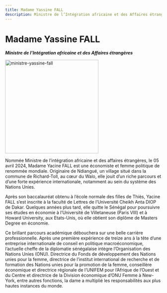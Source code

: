 ```yaml
---
title: Madame Yassine FALL
description: Ministre de l’Intégration africaine et des Affaires étrangères du Gouvernement du Sénégal
---
```


# Madame Yassine FALL

<!-- ![ministre-yassine-fall](/gouvernement/ministre-yassine-fall.jfif) -->

**_Ministre de l’Intégration africaine et des Affaires étrangères_**

<img src="/gouvernement/ministre-yassine-fall.jfif" alt="ministre-yassine-fall" width="300" fetchpriority="high" fetchpriority="high">

Nommée Ministre de l’intégration africaine et des affaires étrangères, le 05 avril 2024, Madame Yacine FALL est une économiste et femme politique de renommée mondiale. Originaire de Ndiangué, un village situé dans la commune de Richard-Toll, au cœur du Walo, elle jouit d’un riche parcours et d’une forte expérience internationale, notamment au sein du système des Nations Unies.

Après son baccalauréat obtenu à l’école normale des filles de Thiès, Yacine FALL s’est inscrite à la faculté de Lettres de l’Université Cheikh Anta DIOP de Dakar. Quelques années plus tard, elle quitte le Sénégal pour poursuivre ses études en économie à l’Université de Villetaneuse (Paris VIII) et à Howard University, aux Etats-Unis, où elle obtient son diplôme de Masters Degree en économie.

Ce brillant parcours académique débouchera sur une belle carrière professionnelle. Après une première expérience de treize ans à la tête d’une entreprise internationale de conseil en politique macroéconomique, l’actuelle cheffe de la diplomatie sénégalaise intègre l’Organisation des Nations Unies (ONU). Directrice du Fonds de développement des Nations unies pour la femme, directrice de l’institut international de recherche et de formation des Nations unies pour la promotion de la femme, conseillère économique et directrice régionale de l’UNIFEM pour l’Afrique de l’Ouest et du Centre et directrice de la Division économique d’ONU Femme à New-York, entre autres fonctions, la dame a multiplié les responsabilités aux plus hautes instances du monde.
